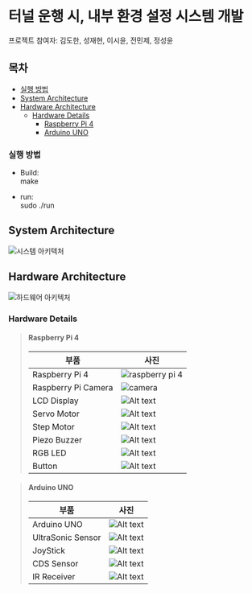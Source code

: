 #  터널 운행 시, 내부 환경 설정 시스템 개발 

프로젝트 참여자: 김도한, 성재현, 이시윤, 전민제, 정성윤

## 목차
- [실행 방법](#실행-방법)
- [System Architecture](#system-architecture)
- [Hardware Architecture](#hardware-architecture)
  - [Hardware Details](#hardware-details)
    - [Raspberry Pi 4](#raspberry-pi-4)
    - [Arduino UNO](#arduino-uno)

### 실행 방법
* Build:  
make

* run:  
sudo ./run

## System Architecture
![시스템 아키텍처](docs/system_architecture.png)  

  
## Hardware Architecture
![하드웨어 아키텍처](docs/hardware_architecture.png)  

### Hardware Details
> #### Raspberry Pi 4
> |부품|사진|
> |------|---|
> |Raspberry Pi 4|![raspberry pi 4](docs/rpi4.png)|
> |Raspberry Pi Camera|![camera](docs/raspberry-PI-Camera-Rev-1.3.png)|
> |LCD Display|![Alt text](docs/LCD_Display.png)|
> |Servo Motor|![Alt text](docs/Servo_Motor.png)|
> |Step Motor|![Alt text](docs/Step_Motor.png)|
> |Piezo Buzzer|![Alt text](docs/piezo_buzzer.png)|
> |RGB LED|![Alt text](docs/RGB_LED.png)|
> |Button|![Alt text](../main/image/motor.png)|
  
> #### Arduino UNO
> |부품|사진|
> |------|---|
> |Arduino UNO|![Alt text](docs/arduino_uno.png)|
> |UltraSonic Sensor|![Alt text](docs/ultrasonic_sensor-HC-SR04.png)|
> |JoyStick|![Alt text](docs/joystick-SZH-EK056.png)|
> |CDS Sensor|![Alt text](docs/CDS_Sensor.png)|
> |IR Receiver|![Alt text](docs/IR_Receiver_21key.png)|

